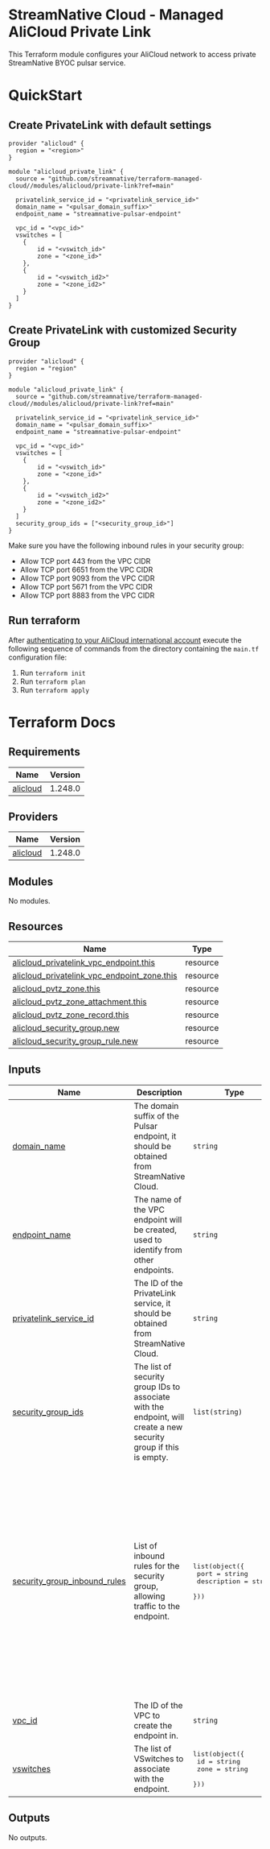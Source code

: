 # StreamNative Cloud - Managed AliCloud Private Link

This Terraform module configures your AliCloud network to access private StreamNative BYOC pulsar service.

# QuickStart

## Create PrivateLink with default settings

```hcl
provider "alicloud" {
  region = "<region>"
}

module "alicloud_private_link" {
  source = "github.com/streamnative/terraform-managed-cloud//modules/alicloud/private-link?ref=main"

  privatelink_service_id = "<privatelink_service_id>"
  domain_name = "<pulsar_domain_suffix>"
  endpoint_name = "streamnative-pulsar-endpoint"

  vpc_id = "<vpc_id>"
  vswitches = [
    {
        id = "<vswitch_id>"
        zone = "<zone_id>"
    },
    {
        id = "<vswitch_id2>"
        zone = "<zone_id2>"
    }
  ]
}
```

## Create PrivateLink with customized Security Group

```hcl
provider "alicloud" {
  region = "region"
}

module "alicloud_private_link" {
  source = "github.com/streamnative/terraform-managed-cloud//modules/alicloud/private-link?ref=main"

  privatelink_service_id = "<privatelink_service_id>"
  domain_name = "<pulsar_domain_suffix>"
  endpoint_name = "streamnative-pulsar-endpoint"

  vpc_id = "<vpc_id>"
  vswitches = [
    {
        id = "<vswitch_id>"
        zone = "<zone_id>"
    },
    {
        id = "<vswitch_id2>"
        zone = "<zone_id2>"
    }
  ]
  security_group_ids = ["<security_group_id>"]
}
```

Make sure you have the following inbound rules in your security group:

- Allow TCP port 443 from the VPC CIDR
- Allow TCP port 6651 from the VPC CIDR
- Allow TCP port 9093 from the VPC CIDR
- Allow TCP port 5671 from the VPC CIDR
- Allow TCP port 8883 from the VPC CIDR

## Run terraform

After [authenticating to your AliCloud international account](https://registry.terraform.io/providers/aliyun/alicloud/latest/docs#authentication) execute the following sequence of commands from the directory containing the `main.tf` configuration file:

1. Run `terraform init`
2. Run `terraform plan`
3. Run `terraform apply`

# Terraform Docs

## Requirements

| Name                                                                  | Version |
| --------------------------------------------------------------------- | ------- |
| <a name="requirement_alicloud"></a> [alicloud](#requirement_alicloud) | 1.248.0 |

## Providers

| Name                                                            | Version |
| --------------------------------------------------------------- | ------- |
| <a name="provider_alicloud"></a> [alicloud](#provider_alicloud) | 1.248.0 |

## Modules

No modules.

## Resources

| Name                                                                                                                                                           | Type     |
| -------------------------------------------------------------------------------------------------------------------------------------------------------------- | -------- |
| [alicloud_privatelink_vpc_endpoint.this](https://registry.terraform.io/providers/hashicorp/alicloud/1.248.0/docs/resources/privatelink_vpc_endpoint)           | resource |
| [alicloud_privatelink_vpc_endpoint_zone.this](https://registry.terraform.io/providers/hashicorp/alicloud/1.248.0/docs/resources/privatelink_vpc_endpoint_zone) | resource |
| [alicloud_pvtz_zone.this](https://registry.terraform.io/providers/hashicorp/alicloud/1.248.0/docs/resources/pvtz_zone)                                         | resource |
| [alicloud_pvtz_zone_attachment.this](https://registry.terraform.io/providers/hashicorp/alicloud/1.248.0/docs/resources/pvtz_zone_attachment)                   | resource |
| [alicloud_pvtz_zone_record.this](https://registry.terraform.io/providers/hashicorp/alicloud/1.248.0/docs/resources/pvtz_zone_record)                           | resource |
| [alicloud_security_group.new](https://registry.terraform.io/providers/hashicorp/alicloud/1.248.0/docs/resources/security_group)                                | resource |
| [alicloud_security_group_rule.new](https://registry.terraform.io/providers/hashicorp/alicloud/1.248.0/docs/resources/security_group_rule)                      | resource |

## Inputs

| Name                                                                                                                  | Description                                                                                                       | Type                                                                        | Default                                                                                                                                                                                                                                                                                                                                                                                                                                                                                                  | Required |
| --------------------------------------------------------------------------------------------------------------------- | ----------------------------------------------------------------------------------------------------------------- | --------------------------------------------------------------------------- | -------------------------------------------------------------------------------------------------------------------------------------------------------------------------------------------------------------------------------------------------------------------------------------------------------------------------------------------------------------------------------------------------------------------------------------------------------------------------------------------------------- | :------: |
| <a name="input_domain_name"></a> [domain_name](#input_domain_name)                                                    | The domain suffix of the Pulsar endpoint, it should be obtained from StreamNative Cloud.                          | `string`                                                                    | n/a                                                                                                                                                                                                                                                                                                                                                                                                                                                                                                      |   yes    |
| <a name="input_endpoint_name"></a> [endpoint_name](#input_endpoint_name)                                              | The name of the VPC endpoint will be created, used to identify from other endpoints.                              | `string`                                                                    | `"streamnative-pulsar-endpoint"`                                                                                                                                                                                                                                                                                                                                                                                                                                                                         |    no    |
| <a name="input_privatelink_service_id"></a> [privatelink_service_id](#input_privatelink_service_id)                   | The ID of the PrivateLink service, it should be obtained from StreamNative Cloud.                                 | `string`                                                                    | n/a                                                                                                                                                                                                                                                                                                                                                                                                                                                                                                      |   yes    |
| <a name="input_security_group_ids"></a> [security_group_ids](#input_security_group_ids)                               | The list of security group IDs to associate with the endpoint, will create a new security group if this is empty. | `list(string)`                                                              | `[]`                                                                                                                                                                                                                                                                                                                                                                                                                                                                                                     |    no    |
| <a name="input_security_group_inbound_rules"></a> [security_group_inbound_rules](#input_security_group_inbound_rules) | List of inbound rules for the security group, allowing traffic to the endpoint.                                   | <pre>list(object({<br> port = string<br> description = string<br> }))</pre> | <pre>[<br> {<br> "description": "Allow HTTPS traffic to the endpoint",<br> "port": "443/443"<br> },<br> {<br> "description": "Allow Pulsar traffic to the endpoint",<br> "port": "6651/6651"<br> },<br> {<br> "description": "Allow Kafka traffic to the endpoint",<br> "port": "9093/9093"<br> },<br> {<br> "description": "Allow AMQP traffic to the endpoint",<br> "port": "5671/5671"<br> },<br> {<br> "description": "Allow MQTT traffic to the endpoint",<br> "port": "8883/8883"<br> }<br>]</pre> |    no    |
| <a name="input_vpc_id"></a> [vpc_id](#input_vpc_id)                                                                   | The ID of the VPC to create the endpoint in.                                                                      | `string`                                                                    | n/a                                                                                                                                                                                                                                                                                                                                                                                                                                                                                                      |   yes    |
| <a name="input_vswitches"></a> [vswitches](#input_vswitches)                                                          | The list of VSwitches to associate with the endpoint.                                                             | <pre>list(object({<br> id = string<br> zone = string<br> }))</pre>          | n/a                                                                                                                                                                                                                                                                                                                                                                                                                                                                                                      |   yes    |

## Outputs

No outputs.
